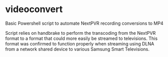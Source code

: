 # videoconvert
Basic Powershell script to automate NextPVR recording conversions to MP4


Script relies on handbrake to perform the transcoding from the NextPVR format to a format that could more easily be streamed to televisions. This format was confirmed to function properly when streaming using DLNA from a network shared device to various Samsung Smart Televisions.
